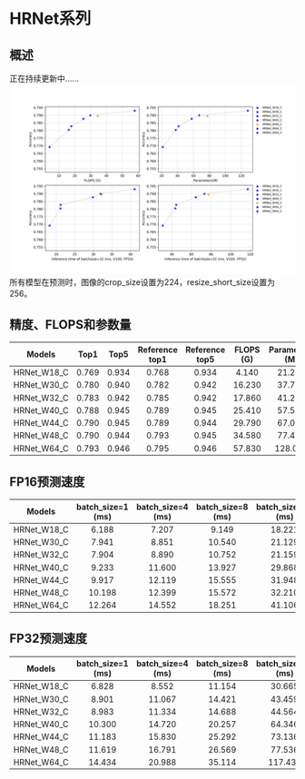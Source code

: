 # HRNet系列

## 概述
正在持续更新中......
![](../../images/models/HRNet.png)
所有模型在预测时，图像的crop_size设置为224，resize_short_size设置为256。


## 精度、FLOPS和参数量

| Models      | Top1   | Top5   | Reference<br>top1 | Reference<br>top5 | FLOPS<br>(G) | Parameters<br>(M) |
|:--:|:--:|:--:|:--:|:--:|:--:|:--:|
| HRNet_W18_C | 0.769  | 0.934  | 0.768             | 0.934             | 4.140        | 21.290            |
| HRNet_W30_C | 0.780  | 0.940  | 0.782             | 0.942             | 16.230       | 37.710            |
| HRNet_W32_C | 0.783  | 0.942  | 0.785             | 0.942             | 17.860       | 41.230            |
| HRNet_W40_C | 0.788  | 0.945  | 0.789             | 0.945             | 25.410       | 57.550            |
| HRNet_W44_C | 0.790  | 0.945  | 0.789             | 0.944             | 29.790       | 67.060            |
| HRNet_W48_C | 0.790  | 0.944  | 0.793             | 0.945             | 34.580       | 77.470            |
| HRNet_W64_C | 0.793  | 0.946  | 0.795             | 0.946             | 57.830       | 128.060           |


## FP16预测速度

| Models      | batch_size=1<br>(ms) | batch_size=4<br>(ms) | batch_size=8<br>(ms) | batch_size=32<br>(ms) |
|:--:|:--:|:--:|:--:|:--:|
| HRNet_W18_C | 6.188                | 7.207                | 9.149                | 18.221                |
| HRNet_W30_C | 7.941                | 8.851                | 10.540               | 21.129                |
| HRNet_W32_C | 7.904                | 8.890                | 10.752               | 21.159                |
| HRNet_W40_C | 9.233                | 11.600               | 13.927               | 29.868                |
| HRNet_W44_C | 9.917                | 12.119               | 15.555               | 31.948                |
| HRNet_W48_C | 10.198               | 12.399               | 15.572               | 32.210                |
| HRNet_W64_C | 12.264               | 14.552               | 18.251               | 41.106                |


## FP32预测速度

| Models      | batch_size=1<br>(ms) | batch_size=4<br>(ms) | batch_size=8<br>(ms) | batch_size=32<br>(ms) |
|:--:|:--:|:--:|:--:|:--:|
| HRNet_W18_C | 6.828                | 8.552                | 11.154               | 30.665                |
| HRNet_W30_C | 8.901                | 11.067               | 14.421               | 43.459                |
| HRNet_W32_C | 8.983                | 11.334               | 14.688               | 44.564                |
| HRNet_W40_C | 10.300               | 14.720               | 20.257               | 64.346                |
| HRNet_W44_C | 11.183               | 15.830               | 25.292               | 73.136                |
| HRNet_W48_C | 11.619               | 16.791               | 26.569               | 77.536                |
| HRNet_W64_C | 14.434               | 20.988               | 35.114               | 117.434               |
